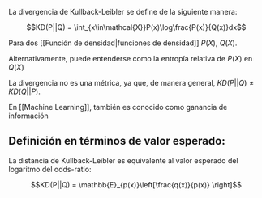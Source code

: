 La divergencia de Kullback-Leibler se define de la siguiente manera: 

$$KD(P||Q) = \int_{x\in\mathcal{X}}P(x)\log\frac{P(x)}{Q(x)}dx$$

Para dos [[Función de densidad|funciones de densidad]] $P(X)$, $Q(X)$.

Alternativamente, puede entenderse como la entropía relativa de $P(X)$ en $Q(X)$

La divergencia no es una métrica, ya que, de manera general, $KD(P||Q) \neq KD(Q||P)$.

En [[Machine Learning]], también es conocido como ganancia de información

## Definición en términos de valor esperado: 

La distancia de Kullback-Leibler es equivalente al valor esperado del logaritmo del odds-ratio: 

$$KD(P||Q) = \mathbb{E}_{p(x)}\left[\frac{q(x)}{p(x)} \right]$$